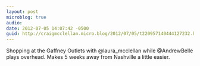 ```yaml
---
layout: post
microblog: true
audio: 
date: 2012-07-05 14:07:42 -0500
guid: http://craigmcclellan.micro.blog/2012/07/05/t220957140444127232.html
---
```

Shopping at the Gaffney Outlets with @laura_mcclellan while @AndrewBelle plays overhead. Makes 5 weeks away from Nashville a little easier.
